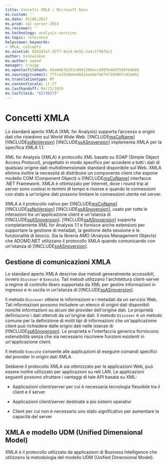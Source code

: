 ```yaml
---
title: Concetti XMLA | Microsoft Docs
ms.custom: ''
ms.date: 03/06/2017
ms.prod: sql-server-2014
ms.reviewer: ''
ms.technology: analysis-services
ms.topic: reference
helpviewer_keywords:
- XMLA, concepts
ms.assetid: 816183a7-d2f7-4e14-8e5b-2a4c1798fbc1
author: minewiskan
ms.author: owend
manager: craigg
ms.openlocfilehash: 0da9467d293c0081309accd99fb46d7589fb4b8b
ms.sourcegitcommit: f7fced330b64d6616aeb8766747295807c92dd41
ms.translationtype: MT
ms.contentlocale: it-IT
ms.lasthandoff: 04/23/2019
ms.locfileid: "62736575"
---
```

# <a name="xmla-concepts"></a>Concetti XMLA
  Lo standard aperto XMLA (XML for Analysis) supporta l’accesso a origini dati che risiedono sul World Wide Web. [!INCLUDE[msCoName](../../../includes/msconame-md.md)] [!INCLUDE[ssNoVersion](../../../includes/ssnoversion-md.md)] [!INCLUDE[ssASnoversion](../../../includes/ssasnoversion-md.md)] implementa XMLA per la specifica XMLA 1.1.  
  
 XML for Analysis (XMLA) è protocollo XML basato su SOAP (Simple Object Access Protocol), progettato in modo specifico per accedere a tutti i dati di qualsiasi origine dati multidimensionale standard disponibile sul Web. XMLA elimina inoltre la necessità di distribuire un componente client che espone modello COM (Component Object) o [!INCLUDE[msCoName](../../../includes/msconame-md.md)] interfacce .NET Framework. XMLA è ottimizzato per Internet, dove i round trip al server sono costosi in termini di tempo e risorse e quando le connessioni con stato a un'origine dati possono limitare le connessioni utente nel server.  
  
 XMLA è il protocollo nativo per [!INCLUDE[msCoName](../../../includes/msconame-md.md)] [!INCLUDE[ssNoVersion](../../../includes/ssnoversion-md.md)] [!INCLUDE[ssASnoversion](../../../includes/ssasnoversion-md.md)], usato per tutte le interazioni tra un'applicazione client e un'istanza di [!INCLUDE[ssASnoversion](../../../includes/ssasnoversion-md.md)]. [!INCLUDE[ssASnoversion](../../../includes/ssasnoversion-md.md)] supporta completamente XML for Analysis 1.1 e fornisce anche estensioni per supportare la gestione di metadati, la gestione della sessione e le funzionalità di blocco. Sia la libreria AMO (Analysis Management Objects) che ADOMD.NET utilizzano il protocollo XMLA quando comunicando con un'istanza di [!INCLUDE[ssASnoversion](../../../includes/ssasnoversion-md.md)].  
  
## <a name="handling-xmla-communications"></a>Gestione di comunicazioni XMLA  
 Lo standard aperto XMLA descrive due metodi generalmente accessibili, ovvero `Discover` e `Execute`. Tali metodi utilizzano l'architettura client-server a regime di controllo libero supportata da XML per gestire informazioni in ingresso e in uscita in un'istanza di [!INCLUDE[ssASnoversion](../../../includes/ssasnoversion-md.md)].  
  
 Il metodo `Discover` ottiene le informazioni e i metadati da un servizio Web. Tali informazioni possono includere un elenco di origini dati disponibili nonché informazioni su alcuni dei provider dell'origine dati. Le proprietà definiscono i dati ottenuti da un'origine dati. Il metodo `Discover` è un metodo comune per la definizione di molti tipi di informazioni che un'applicazione client può richiedere dalle origini dati nelle istanze di [!INCLUDE[ssASnoversion](../../../includes/ssasnoversion-md.md)]. Le proprietà e l'interfaccia generica forniscono estensibilità senza che sia necessario riscrivere funzioni esistenti in un'applicazione client.  
  
 Il metodo `Execute` consente alle applicazioni di eseguire comandi specifici del provider in origini dati XMLA.  
  
 Sebbene il protocollo XMLA sia ottimizzato per le applicazioni Web, può essere inoltre utilizzato per applicazioni su reti LAN. Le applicazioni seguenti possono sfruttare i vantaggi di tale API basata su XML:  
  
-   Applicazioni client/server per cui è necessaria tecnologia flessibile tra il client e il server  
  
-   Applicazioni client/server destinate a più sistemi operativi  
  
-   Client per cui non è necessario uno stato significativo per aumentare la capacità del server  
  
## <a name="xmla-and-the-unified-dimensional-model"></a>XMLA e modello UDM (Unified Dimensional Model)  
 XMLA è il protocollo utilizzato da applicazioni di Business Intelligence che utilizzano la metodologia del modello UDM (Unified Dimensional Model).  
  
  
